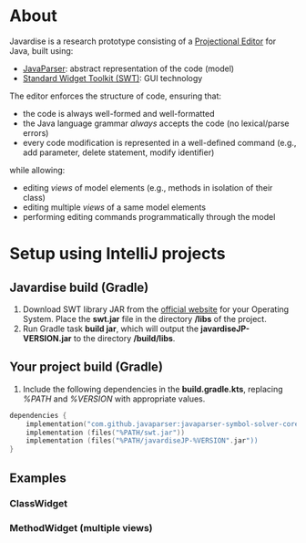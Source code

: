 # About

Javardise is a research prototype consisting of a [Projectional Editor](https://en.wikipedia.org/wiki/Structure_editor) 
for Java, built using:
- [JavaParser](http://javaparser.org): abstract representation of the code (model)
- [Standard Widget Toolkit (SWT)](https://www.eclipse.org/swt): GUI technology

The editor enforces the structure of code, ensuring that:
- the code is always well-formed and well-formatted
- the Java language grammar *always* accepts the code (no lexical/parse errors)
- every code modification is represented in a well-defined 
command (e.g., add parameter, delete statement, modify identifier)

while allowing:
- editing *views* of model elements (e.g., methods in isolation of their class)
- editing multiple *views* of a same model elements
- performing editing commands programmatically through the model


# Setup using IntelliJ projects

## Javardise build (Gradle)
1. Download SWT library JAR from the [official website](https://download.eclipse.org/eclipse/downloads/drops4/R-4.25-202208311800/)
for your Operating System. Place the **swt.jar** file in the directory **/libs** of the project.
2. Run Gradle task **build jar**, which will output the **javardiseJP-VERSION.jar** to the directory **/build/libs**.


## Your project build  (Gradle)

1. Include the following dependencies in the **build.gradle.kts**, replacing *%PATH* and *%VERSION* with appropriate values.

```kotlin
dependencies {
    implementation("com.github.javaparser:javaparser-symbol-solver-core:3.24.4")
    implementation (files("%PATH/swt.jar"))
    implementation (files("%PATH/javardiseJP-%VERSION".jar"))
}
```


## Examples

### ClassWidget

### MethodWidget (multiple views)



